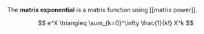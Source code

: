 The **matrix exponential** is a matrix function using [[matrix power]].

$$
e^X \triangleq \sum_{k=0}^\infty \frac{1}{k!} X^k
$$
